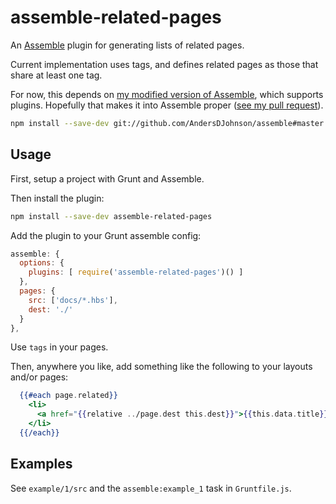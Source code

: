 # assemble-related-pages

An [Assemble](http://assemble.io) plugin for generating lists of related pages. 

Current implementation uses tags, and defines related pages as those that share at least one tag.

For now, this depends on [my modified version of Assemble](https://github.com/AndersDJohnson/assemble), which supports plugins. Hopefully that makes it into Assemble proper ([see my pull request](https://github.com/assemble/assemble/pull/325)).

```sh
npm install --save-dev git://github.com/AndersDJohnson/assemble#master
```

## Usage

First, setup a project with Grunt and Assemble.

Then install the plugin: 

```sh
npm install --save-dev assemble-related-pages
```

Add the plugin to your Grunt assemble config:

```js
assemble: {
  options: {
    plugins: [ require('assemble-related-pages')() ]
  },
  pages: {
    src: ['docs/*.hbs'],
    dest: './'
  }
},
```

Use `tags` in your pages.

Then, anywhere you like, add something like the following to your layouts and/or pages:

```handlebars
  {{#each page.related}}
    <li>
      <a href="{{relative ../page.dest this.dest}}">{{this.data.title}}</a>
    </li>
  {{/each}}
```

## Examples

See `example/1/src` and the `assemble:example_1` task in `Gruntfile.js`.
